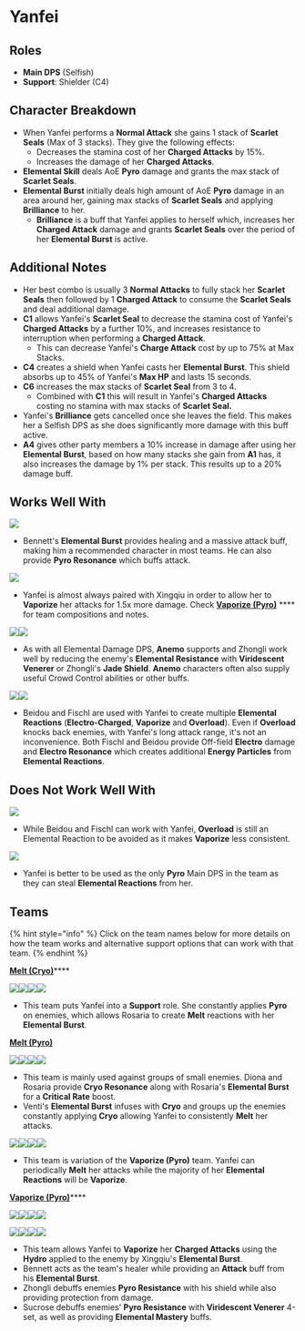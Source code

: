 # Yanfei

## Roles

* **Main DPS** (Selfish)
* **Support**: Shielder (C4)

## Character Breakdown

* When Yanfei performs a **Normal Attack** she gains 1 stack of **Scarlet Seals** (Max of 3 stacks). They give the following effects:
  * Decreases the stamina cost of her **Charged Attacks** by 15%.
  * Increases the damage of her **Charged Attacks**.
* **Elemental Skill** deals AoE **Pyro** damage and grants the max stack of **Scarlet Seals**.
* **Elemental Burst** initially deals high amount of AoE **Pyro** damage in an area around her, gaining max stacks of **Scarlet Seals** and applying **Brilliance** to her.
  * **Brilliance** is a buff that Yanfei applies to herself which, increases her **Charged Attack** damage and grants **Scarlet Seals** over the period of her **Elemental Burst** is active.

## Additional Notes

* Her best combo is usually 3 **Normal Attacks** to fully stack her **Scarlet Seals** then followed by 1 **Charged Attack** to consume the **Scarlet Seals** and deal additional damage.
* **C1** allows Yanfei's **Scarlet Seal** to decrease the stamina cost of Yanfei's **Charged Attacks** by a further 10%, and increases resistance to interruption when performing a **Charged Attack**.
  * This can decrease Yanfei's **Charge Attack** cost by up to 75% at Max Stacks.
* **C4** creates a shield when Yanfei casts her **Elemental Burst**. This shield absorbs up to 45% of Yanfei's **Max HP** and lasts 15 seconds.
* **C6** increases the max stacks of **Scarlet Seal** from 3 to 4.
  * Combined with **C1** this will result in Yanfei's **Charged Attacks** costing no stamina with max stacks of **Scarlet Seal.**
* Yanfei's **Brilliance** gets cancelled once she leaves the field. This makes her a Selfish DPS as she does significantly more damage with this buff active.
* **A4** gives other party members a 10% increase in damage after using her **Elemental Burst**, based on how many stacks she gain from **A1** has, it also increases the damage by 1% per stack. This results up to a 20% damage buff.

## Works Well With

![](../../.gitbook/assets/UI\_AvatarIcon\_Bennett.png)

* Bennett's **Elemental Burst** provides healing and a massive attack buff, making him a recommended character in most teams. He can also provide **Pyro Resonance** which buffs attack.

![](../../.gitbook/assets/UI\_AvatarIcon\_Xingqiu.png)

* Yanfei is almost always paired with Xingqiu in order to allow her to **Vaporize** her attacks for 1.5x more damage. Check [**Vaporize (Pyro)**](../../teams/reverse-vaporize.md) **** for team compositions and notes.

![](../../.gitbook/assets/Element\_Anemo.webp)![](../../.gitbook/assets/UI\_AvatarIcon\_Zhongli.png)

* As with all Elemental Damage DPS, **Anemo** supports and Zhongli work well by reducing the enemy's **Elemental Resistance** with **Viridescent Venerer** or Zhongli's **Jade Shield**. **Anemo** characters often also supply useful Crowd Control abilities or other buffs.

![](../../.gitbook/assets/UI\_AvatarIcon\_Fischl.png)![](../../.gitbook/assets/UI\_AvatarIcon\_Beidou.png)

* Beidou and Fischl are used with Yanfei to create multiple **Elemental Reactions** (**Electro-Charged**, **Vaporize** and **Overload**). Even if **Overload** knocks back enemies, with Yanfei's long attack range, it's not an inconvenience. Both Fischl and Beidou provide Off-field **Electro** damage and **Electro Resonance** which creates additional **Energy Particles** from **Elemental Reactions**.

## Does Not Work Well With

![](../../.gitbook/assets/Element\_Electro.webp)

* While Beidou and Fischl can work with Yanfei, **Overload** is still an Elemental Reaction to be avoided as it makes **Vaporize** less consistent.

![](../../.gitbook/assets/Element\_Pyro.webp)

* Yanfei is better to be used as the only **Pyro** Main DPS in the team as they can steal **Elemental Reactions** from her.

## Teams

{% hint style="info" %}
Click on the team names below for more details on how the team works and alternative support options that can work with that team.
{% endhint %}

[**Melt (Cryo)**](../../teams/reverse-melt.md)****

![](../../.gitbook/assets/UI\_AvatarIcon\_Yanfei.png)![](../../.gitbook/assets/UI\_AvatarIcon\_Rosaria.png)![](../../.gitbook/assets/UI\_AvatarIcon\_Sucrose.png)![](../../.gitbook/assets/UI\_AvatarIcon\_Bennett.png)

* This team puts Yanfei into a **Support** role. She constantly applies **Pyro** on enemies, which allows Rosaria to create **Melt** reactions with her **Elemental Burst**.

****[**Melt (Pyro)**](../../teams/melt.md)****

![](../../.gitbook/assets/UI\_AvatarIcon\_Yanfei.png)![](../../.gitbook/assets/UI\_AvatarIcon\_Rosaria.png)![](../../.gitbook/assets/UI\_AvatarIcon\_Venti.png)![](../../.gitbook/assets/UI\_AvatarIcon\_Diona.png)

* This team is mainly used against groups of small enemies. Diona and Rosaria provide **Cryo Resonance** along with Rosaria's **Elemental Burst** for a **Critical Rate** boost.
* Venti's **Elemental Burst** infuses with **Cryo** and groups up the enemies constantly applying **Cryo** allowing Yanfei to consistently **Melt** her attacks.

![](../../.gitbook/assets/UI\_AvatarIcon\_Yanfei.png)![](../../.gitbook/assets/UI\_AvatarIcon\_Xingqiu.png)![](../../.gitbook/assets/UI\_AvatarIcon\_Rosaria.png)![](../../.gitbook/assets/UI\_AvatarIcon\_Bennett.png)

* This team is variation of the **Vaporize (Pyro)** team. Yanfei can periodically **Melt** her attacks while the majority of her **Elemental Reactions** will be **Vaporize**.

[**Vaporize (Pyro)**](../../teams/reverse-vaporize.md)****

![](../../.gitbook/assets/UI\_AvatarIcon\_Yanfei.png)![](../../.gitbook/assets/UI\_AvatarIcon\_Xingqiu.png)![](../../.gitbook/assets/UI\_AvatarIcon\_Sucrose.png)![](../../.gitbook/assets/UI\_AvatarIcon\_Bennett.png)

![](../../.gitbook/assets/UI\_AvatarIcon\_Yanfei.png)![](../../.gitbook/assets/UI\_AvatarIcon\_Xingqiu.png)![](../../.gitbook/assets/UI\_AvatarIcon\_Zhongli.png)![](../../.gitbook/assets/UI\_AvatarIcon\_Bennett.png)

* This team allows Yanfei to **Vaporize** her **Charged Attacks** using the **Hydro** applied to the enemy by Xingqiu's **Elemental Burst**.
* Bennett acts as the team's healer while providing an **Attack** buff from his **Elemental Burst**.
* Zhongli debuffs enemies **Pyro Resistance** with his shield while also providing protection from damage.
* Sucrose debuffs enemies' **Pyro Resistance** with **Viridescent Venerer** 4-set, as well as providing **Elemental Mastery** buffs.
